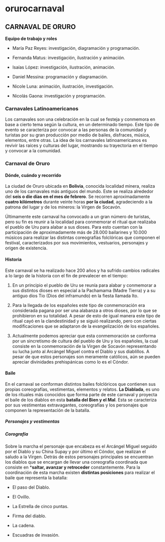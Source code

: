 # orurocarnaval
## CARNAVAL DE ORURO

**Equipo de trabajo y roles**

- María Paz Reyes: investigación, diagramación y programación. 

- Fernanda Matus: investigación, ilustración y animación. 

- Isaías López: investigación, ilustración, animación. 

- Daniel Messina: programación y diagramación.

- Nicole Luna: animación, ilustración, investigación.

- Nicolás Gaona: investigación y programación.  

### Carnavales Latinoamericanos

Los carnavales son una celebración en la cual se festeja y conmemora en base a cierto tema según la cultura, en un determinado tiempo. Este tipo de evento se caracteriza por convocar a las personas de la comunidad y turistas por su gran producción por medio de bailes, disfraces, música, elementos, entre otras. La idea de los carnavales latinoamericanos es revivir las raíces y culturas del lugar, mostrando su trayectoria en el tiempo y convocar a la comunidad.  

### Carnaval de Oruro

#### Dónde, cuándo y recorrido

La ciudad de Oruro ubicada en **Bolivia**, conocida localidad minera, realiza uno de los carnavales más antiguos del mundo. Este se realiza alrededor del **seis o die días en el mes de febrero**. Se recorren aproximadamente **cuatro kilómetros** durante veinte horas **por la ciudad**, agradeciendo a la patrona del lugar y de los mineros: la Virgen de Socavón. 

Últimamente este carnaval ha convocado a un gran número de turistas, pero su fin es reunir a la localidad para conmemorar el ritual que realizaba el pueblo de Uru para alabar a sus dioses. Para esto cuentan con la participación de aproximadamente más de 28.000 bailarines y 10.000 músicos para realizar las distintas coreografías folclóricas que componen el festival, caracterizados por sus movimientos, vestuarios, personajes y origen de existencia. 

#### Historia 

Este carnaval se ha realizado hace 200 años y ha sufrido cambios radicales a lo largo de la historia con el fin de prevalecer en el tiempo:  

1. En un principio el pueblo de Uru se reunía para alabar y conmemorar a sus distintos dioses en especial a la Pachamama (Madre Tierra) y a su antiguo dios Tio (Dios del inframundo) en la fiesta llamada Ito. 

2. Para la llegada de los españoles este tipo de conmemoración era considerada pagana por ser una alabanza a otros dioses, por lo que se prohibieron en su totalidad. A pesar de esto de igual manera este tipo de ritual cayó en la clandestinidad y se siguió realizando, pero con ciertas modificaciones que se adaptaron de la evangelización de los españoles.  

3. Actualmente podemos apreciar que esta conmemoración se conforma por un sincretismo de cultura del pueblo de Uru y los españoles, la cual consiste en la conmemoración de la Virgen de Socavón representando su lucha junto al Arcángel Miguel contra el Diablo y sus diablillos. A pesar de que estos personajes son meramente católicos, aún se pueden apreciar divinidades prehispánicas como lo es el Cóndor. 

#### Baile

En el carnaval se conforman distintos bailes folclóricos que contienen sus propias coreografías, vestimentas, elementos y relatos. 
**La Diablada**, es uno de los rituales más conocidos que forma parte de este carnaval y proyecta el baile de los diablos en esta **batalla del Bien y el Mal**. Esta se caracteriza por sus vestimentas extravagantes, coreografías y los personajes que componen la representación de la batalla. 

##### Personajes y vestimentas

##### Corografía
 
Sobre la marcha el personaje que encabeza es el Arcángel Miguel seguido por el Diablo y su China Supay y por último el Cóndor, que realizan el saludo a la Virgen. Detrás de estos personajes principales se encuentran los diablos que se encargan de llevar una coreografía coordinada que consiste en ***saltar, avanzar y retroceder** constantemente. Para la coordinación de esta marcha existen **distintas posiciones** para realizar el baile que representa la batalla: 

- El paso del Diablo. 

- El Ovillo. 

- La Estrella de cinco puntas. 

- Firma del diablo.

- La cadena.

- Escuadras de invasión. 

